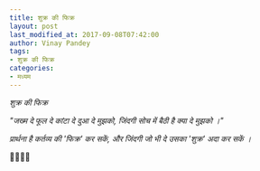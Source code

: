 ```yaml
---
title: शुक्र की फिक्र
layout: post
last_modified_at: 2017-09-08T07:42:00
author: Vinay Pandey
tags:
- शुक्र की फिक्र
categories:
- मध्यम
---
```

*शुक्र की फिक्र*

_"जख्म दे फूल दे कांटा दे दुआ दे मुझको,_
_जिंदगी सोच में बैठी है क्या दे मुझको ।"_


*प्रार्थना है*
*कर्तव्य की 'फिक्र' कर सकें,*
*और जिंदगी जो भी दे उसका 'शुक्र' अदा कर सकें ।*


🙏🌷🌷🙏


